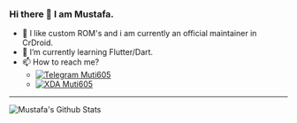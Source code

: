 ### Hi there 👋 I am Mustafa.

- 📱 I like custom ROM's and i am currently an official maintainer in CrDroid.
- 🌱 I’m currently learning Flutter/Dart.
- 📫 How to reach me?
  - [![Telegram Muti605](https://img.shields.io/badge/Telegram-❤-blue)](https://t.me/muti605)
  - [![XDA Muti605](https://img.shields.io/badge/XDA-❤-brown)](https://forum.xda-developers.com/member.php?u=7950187)

---
<img align="left" alt="Mustafa's Github Stats" src="https://github-readme-stats.vercel.app/api?username=muti605&show_icons=true&hide_border=true&include_all_commits=true&count_private=true" />
